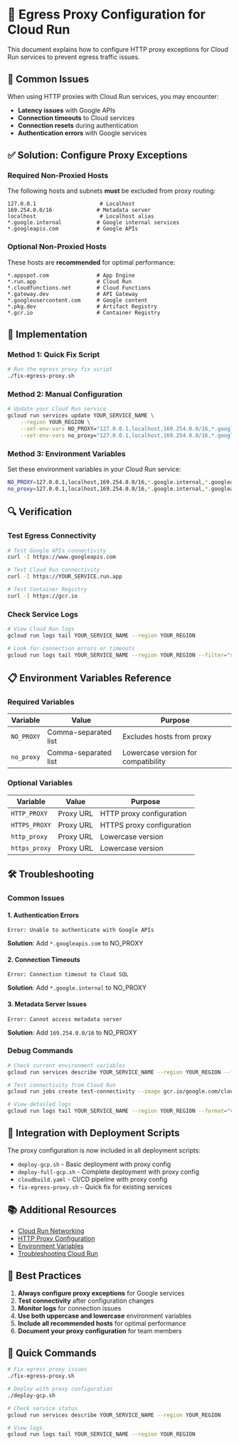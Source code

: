 # 🔧 Egress Proxy Configuration for Cloud Run

This document explains how to configure HTTP proxy exceptions for Cloud Run services to prevent egress traffic issues.

## 🚨 Common Issues

When using HTTP proxies with Cloud Run services, you may encounter:

- **Latency issues** with Google APIs
- **Connection timeouts** to Cloud services  
- **Connection resets** during authentication
- **Authentication errors** with Google services

## ✅ Solution: Configure Proxy Exceptions

### Required Non-Proxied Hosts

The following hosts and subnets **must** be excluded from proxy routing:

```
127.0.0.1                    # Localhost
169.254.0.0/16              # Metadata server
localhost                    # Localhost alias
*.google.internal           # Google internal services
*.googleapis.com            # Google APIs
```

### Optional Non-Proxied Hosts

These hosts are **recommended** for optimal performance:

```
*.appspot.com               # App Engine
*.run.app                   # Cloud Run
*.cloudfunctions.net        # Cloud Functions
*.gateway.dev               # API Gateway
*.googleusercontent.com     # Google content
*.pkg.dev                   # Artifact Registry
*.gcr.io                    # Container Registry
```

## 🚀 Implementation

### Method 1: Quick Fix Script

```bash
# Run the egress proxy fix script
./fix-egress-proxy.sh
```

### Method 2: Manual Configuration

```bash
# Update your Cloud Run service
gcloud run services update YOUR_SERVICE_NAME \
    --region YOUR_REGION \
    --set-env-vars NO_PROXY="127.0.0.1,localhost,169.254.0.0/16,*.google.internal,*.googleapis.com,*.appspot.com,*.run.app,*.cloudfunctions.net,*.gateway.dev,*.googleusercontent.com,*.pkg.dev,*.gcr.io" \
    --set-env-vars no_proxy="127.0.0.1,localhost,169.254.0.0/16,*.google.internal,*.googleapis.com,*.appspot.com,*.run.app,*.cloudfunctions.net,*.gateway.dev,*.googleusercontent.com,*.pkg.dev,*.gcr.io"
```

### Method 3: Environment Variables

Set these environment variables in your Cloud Run service:

```bash
NO_PROXY=127.0.0.1,localhost,169.254.0.0/16,*.google.internal,*.googleapis.com,*.appspot.com,*.run.app,*.cloudfunctions.net,*.gateway.dev,*.googleusercontent.com,*.pkg.dev,*.gcr.io
no_proxy=127.0.0.1,localhost,169.254.0.0/16,*.google.internal,*.googleapis.com,*.appspot.com,*.run.app,*.cloudfunctions.net,*.gateway.dev,*.googleusercontent.com,*.pkg.dev,*.gcr.io
```

## 🔍 Verification

### Test Egress Connectivity

```bash
# Test Google APIs connectivity
curl -I https://www.googleapis.com

# Test Cloud Run connectivity  
curl -I https://YOUR_SERVICE.run.app

# Test Container Registry
curl -I https://gcr.io
```

### Check Service Logs

```bash
# View Cloud Run logs
gcloud run logs tail YOUR_SERVICE_NAME --region YOUR_REGION

# Look for connection errors or timeouts
gcloud run logs tail YOUR_SERVICE_NAME --region YOUR_REGION --filter="severity>=ERROR"
```

## 📋 Environment Variables Reference

### Required Variables

| Variable | Value | Purpose |
|----------|-------|---------|
| `NO_PROXY` | Comma-separated list | Excludes hosts from proxy |
| `no_proxy` | Comma-separated list | Lowercase version for compatibility |

### Optional Variables

| Variable | Value | Purpose |
|----------|-------|---------|
| `HTTP_PROXY` | Proxy URL | HTTP proxy configuration |
| `HTTPS_PROXY` | Proxy URL | HTTPS proxy configuration |
| `http_proxy` | Proxy URL | Lowercase version |
| `https_proxy` | Proxy URL | Lowercase version |

## 🛠️ Troubleshooting

### Common Issues

#### 1. Authentication Errors
```
Error: Unable to authenticate with Google APIs
```
**Solution**: Add `*.googleapis.com` to NO_PROXY

#### 2. Connection Timeouts
```
Error: Connection timeout to Cloud SQL
```
**Solution**: Add `*.google.internal` to NO_PROXY

#### 3. Metadata Server Issues
```
Error: Cannot access metadata server
```
**Solution**: Add `169.254.0.0/16` to NO_PROXY

### Debug Commands

```bash
# Check current environment variables
gcloud run services describe YOUR_SERVICE_NAME --region YOUR_REGION --format="value(spec.template.spec.template.spec.containers[0].env[].name,spec.template.spec.template.spec.containers[0].env[].value)"

# Test connectivity from Cloud Run
gcloud run jobs create test-connectivity --image gcr.io/google.com/cloudsdktool/cloud-sdk:alpine --region YOUR_REGION --command curl --args -I,https://www.google.com

# View detailed logs
gcloud run logs tail YOUR_SERVICE_NAME --region YOUR_REGION --format="value(timestamp,severity,textPayload)"
```

## 🔄 Integration with Deployment Scripts

The proxy configuration is now included in all deployment scripts:

- `deploy-gcp.sh` - Basic deployment with proxy config
- `deploy-full-gcp.sh` - Complete deployment with proxy config  
- `cloudbuild.yaml` - CI/CD pipeline with proxy config
- `fix-egress-proxy.sh` - Quick fix for existing services

## 📚 Additional Resources

- [Cloud Run Networking](https://cloud.google.com/run/docs/networking)
- [HTTP Proxy Configuration](https://cloud.google.com/run/docs/configuring/http-proxy)
- [Environment Variables](https://cloud.google.com/run/docs/configuring/environment-variables)
- [Troubleshooting Cloud Run](https://cloud.google.com/run/docs/troubleshooting)

## 🎯 Best Practices

1. **Always configure proxy exceptions** for Google services
2. **Test connectivity** after configuration changes
3. **Monitor logs** for connection issues
4. **Use both uppercase and lowercase** environment variables
5. **Include all recommended hosts** for optimal performance
6. **Document your proxy configuration** for team members

## 🚀 Quick Commands

```bash
# Fix egress proxy issues
./fix-egress-proxy.sh

# Deploy with proxy configuration
./deploy-gcp.sh

# Check service status
gcloud run services describe YOUR_SERVICE_NAME --region YOUR_REGION

# View logs
gcloud run logs tail YOUR_SERVICE_NAME --region YOUR_REGION
```
